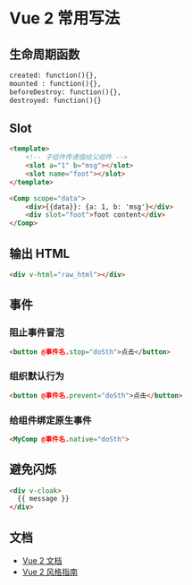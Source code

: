 # Vue 2 常用写法

## 生命周期函数

```html
created: function(){},
mounted : function(){},
beforeDestroy: function(){},
destroyed: function(){}
```

## Slot

```html
<template>
	<!-- 子组件传递值给父组件 -->
	<slot a="1" b="msg"></slot>
	<slot name="foot"></slot>
</template>
```

```html
<Comp scope="data">
	<div>{{data}}: {a: 1, b: 'msg'}</div> 
	<div slot="foot">foot content</div>
</Comp>
```

## 输出 HTML

```html
<div v-html="raw_html"></div>
```

## 事件

### 阻止事件冒泡

```html
<button @事件名.stop="doSth">点击</button>
```

### 组织默认行为

```html
<button @事件名.prevent="doSth">点击</button>
```

### 给组件绑定原生事件

```html
<MyComp @事件名.native="doSth">
```

## 避免闪烁

```html
<div v-cloak>
  {{ message }}
</div>
```

## 文档

- [Vue 2 文档](https://cn.vuejs.org/v2/api/)
- [Vue 2 风格指南](https://cn.vuejs.org/v2/style-guide/)
